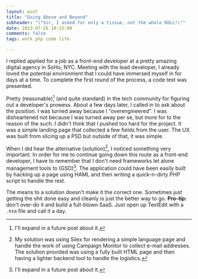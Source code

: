 ```yaml
---
layout: post
title: "Going Above and Beyond"
subheader: "\"Sir, I asked for only a tissue, not the whole ROLL!\""
date: 2013-07-26 10:15:00
comments: false
tags: work php code life

---
```


I replied applied for a job as a front-end developer at a pretty amazing
digital agency in SoHo, NYC. Meeting with the lead developer, I already loved
the potential environment that I could have immersed myself in for days at a
time. To complete the first round of the process, a code test was presented.

Pretty (reasonable)[^1] (and quite standard) in the tech community for
figuring out a developer's prowess. About a few days later, I called in
to ask about the position. I was turned away because I "overengineered".
I was disheartened not because I was turned
away per se, but more for to the reason of the such. I didn't think that
I pushed too hard for the project. It was a simple landing page that collected
a few fields from the user. The UX was built from slicing up a PSD but outside
of that, it was simple.

When I did hear the alternative (solution)[^2], I noticed something very
important. In order for me to continue going down this route as a front-end
developer, I have to remember that I don't need frameworks let alone
management tools to (GSD)[^1]. The application could have been easily built by
hacking up a page using HAML and then writing a quick-n-dirty PHP script to
handle the rest.

The means to a solution doesn't make it the correct one. Sometimes just
getting the shit done easy and cleanly is just the better way to go.
**Pro-tip:** don't over-do it and build a full-blown SaaS. Just open up
TextEdit with a `.htm` file and call it a day.

[^1]: I'll expand in a future post about it.
[^2]: My solution was using Silex for rendering a simple language page and
  handle the work of using Campaign Monitor to collect e-mail addresses. The
  solution provided was using a fully built HTML page and then having a
  lighter backend tool to handle the logistics.
[^3]: "get shit done", because things are for kids.
